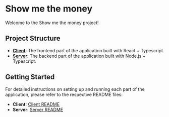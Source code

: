 # Show me the money

Welcome to the Show me the money project!

## Project Structure

- **[Client](./client/README.md)**: The frontend part of the application built with React + Typescript.
- **[Server](./server/README.md)**: The backend part of the application built with Node.js + Typescript.

## Getting Started

For detailed instructions on setting up and running each part of the application, please refer to the respective README files:
- **Client**: [Client README](./client/README.md)
- **Server**: [Server README](./server/README.md)